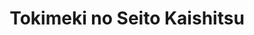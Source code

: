--- 
title: "Tokimeki no Seito Kaishitsu"
publishdate: "2019-3-11T16:48:46+02:00"
src: "https://365manga.net/manga/tokimeki-no-seito-kaishitsu"
image: "https://data.365manga.net/images/thumbnails/24717-tokimeki-no-seito-kaishitsu.jpg"
description: "Two couples, two stories...Since they were kids Sou has always been Rikiya's subordinate and now that they are in the student council things haven't changed that much... or have they? When a freshman comes into play jealousy and secret plans are put in action. But is he really interested in who he says? The student council will never be the same..."
---
